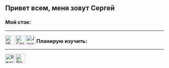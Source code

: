 ## **Привет всем, меня зовут Сергей**

### Мой стэк: 
-------------
<img align="left" alt='Html' width="30px" height="30px"  src="https://upload.wikimedia.org/wikipedia/commons/thumb/6/61/HTML5_logo_and_wordmark.svg/1200px-HTML5_logo_and_wordmark.svg.png"/>
<img align="left" alt='Css' width="30px"  height="30px" src="https://upload.wikimedia.org/wikipedia/commons/thumb/d/d5/CSS3_logo_and_wordmark.svg/1200px-CSS3_logo_and_wordmark.svg.png"/>
<img align="left" alt="JavsScript" width="30px" height="30px" src="https://upload.wikimedia.org/wikipedia/commons/thumb/9/99/Unofficial_JavaScript_logo_2.svg/1200px-Unofficial_JavaScript_logo_2.svg.png" />

### Планирую изучить: 
-------------
<img align="left" alt='React' width="30px" height="30px" src="https://iconape.com/wp-content/files/zk/93042/svg/react.svg"/>
<img align="left" alt='NodeJs' width="30px" height="30px" src="https://catethysis.ru/wp-content/uploads/2013/09/nodejslogo.png"/>